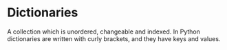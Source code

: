 # Dictionaries

A collection which is unordered, changeable and indexed. In Python dictionaries are written with curly brackets, and they have keys and values.